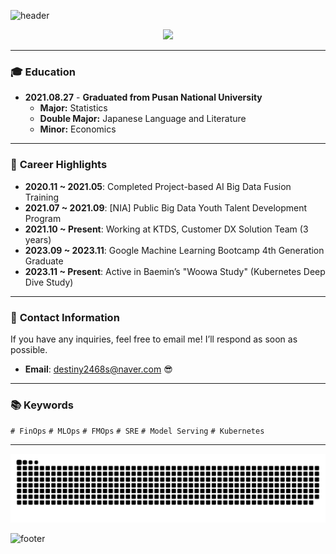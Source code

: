![header](https://capsule-render.vercel.app/api?type=waving&color=gradient&height=200&section=header&text=Welcome!%20I%20am%20Yuchan&fontSize=30&animation=fadeIn&customColorList=2)

<p align="center">
  <a href="https://skillicons.dev">
    <img src="https://skillicons.dev/icons?i=kubernetes,docker,terraform,aws,azure,github,gitlab,jenkins,kafka,postgres,python,fastapi,nextjs,react,ts&perline=5" />
  </a>
</p>

---

### 🎓 **Education**

- **2021.08.27** - **Graduated from Pusan National University**
  - **Major:** Statistics
  - **Double Major:** Japanese Language and Literature
  - **Minor:** Economics

---

### 📖 **Career Highlights**

- **2020.11 ~ 2021.05**: Completed Project-based AI Big Data Fusion Training
- **2021.07 ~ 2021.09**: [NIA] Public Big Data Youth Talent Development Program
- **2021.10 ~ Present**: Working at KTDS, Customer DX Solution Team (3 years)
- **2023.09 ~ 2023.11**: Google Machine Learning Bootcamp 4th Generation Graduate
- **2023.11 ~ Present**: Active in Baemin’s "Woowa Study" (Kubernetes Deep Dive Study)

---

### 📧 **Contact Information**

If you have any inquiries, feel free to email me! I’ll respond as soon as possible.

- **Email**: destiny2468s@naver.com 😎

---

### 📚 **Keywords**

`# FinOps` `# MLOps` `# FMOps` `# SRE` `# Model Serving` `# Kubernetes`

---

![snake gif](https://github.com/yuchan509/yuchan509/blob/output/github-contribution-grid-snake.svg)

![footer](https://capsule-render.vercel.app/api?type=waving&color=gradient&height=200&section=footer&customColorList=2)
